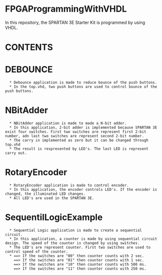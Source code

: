 # FPGAProgrammingWithVHDL

   In this repository, the SPARTAN 3E Starter Kit is programmed by using VHDL.
   
# CONTENTS

   # DEBOUNCE
   
      * Debounce application is made to reduce bounce of the push buttons.
      * In the top.vhd, two push buttons are used to control bounce of the push buttons.
      
   # NBitAdder
   
      * NBitAdder application is made to made a N-bit adder.
      * In this application, 2-bit adder is implemented because SPARTAN 3E exist four switches. First two switches are represent first 2-bit number, adn last two switches are represent second 2-bit number.
      * The carry in implemented as zero but it can be changed through top.vhd
      * The result is respresented by LED's. The last LED is represent carry out.
      
   # RotaryEncoder
   
      * RotaryEncoder application is made to control encoder.
      * In this application, the encoder controls LED's. If the encoder is changed, the illuminated LED changes.
      * All LED's are used in the SPARTAN 3E.
      
   # SequentilLogicExample
   
      * Sequential Logic application is made to create a sequential circuit.
      * In this application, a counter is made by using sequential circuit design. The speed of the counter is changed by using switches.
      * The LED's are represent counter. First two switches are used to control speed of the counter.
      * ==> If the switches are "00" then counter counts with 2 sec.
        ==> If the switches are "01" then counter counts with 1 sec.
        ==> If the switches are "10" then counter counts with 500 ms.
        ==> If the switches are "11" then counter counts with 250 ms.
        
